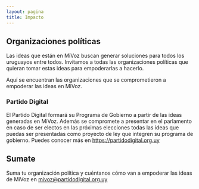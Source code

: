 ```yaml
---
layout: pagina
title: Impacto
---
```


## Organizaciones políticas

Las ideas que están en MiVoz buscan generar soluciones para todos los uruguayos entre todos. Invitamos a todas las organizaciones políticas que quieran tomar estas ideas para empoderarlas a hacerlo.

Aquí se encuentran las organizaciones que se comprometieron a empoderar las ideas en MiVoz.

<div class="recuadro">
    <h3>Partido Digital</h3>
    <p>El Partido Digital formará su Programa de Gobierno a partir de las ideas generadas en MiVoz. Además se compromete a presentar en el parlamento en caso de ser electos en las próximas elecciones todas las ideas que puedas ser presentadas como proyecto de ley que integren su programa de gobierno. Puedes conocer más en <a href="https://partidodigital.org.uy" target="_blank">https://partidodigital.org.uy</a></p>
</div>

## Sumate
Suma tu organización política y cuéntanos cómo van a empoderar las ideas de MiVoz en [mivoz@partidodigital.org.uy](mailto:mivoz@partidodigital.org.uy)
